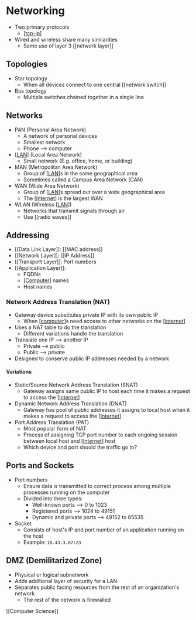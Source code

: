 # Networking

- Two primary protocols
  - [[tcp-ip]]
- Wired and wireless share many similarities
  - Same use of layer 3 [[network layer]]

## Topologies

- Star topology
  - When all devices connect to one central [[network switch]]
- Bus topology
  - Multiple switches chained together in a single line

## Networks

- PAN (Personal Area Network)
  - A network of personal devices
  - Smallest network
  - Phone --> computer
- [[LAN]] (Local Area Network)
  - Small network (E.g. office, home, or building)
- MAN (Metropolitan Area Network)
  - Group of [[LAN]]s in the same geographical area
  - Sometimes called a Campus Area Network (CAN)
- WAN (Wide Area Network)
  - Group of [[LAN]]s spread out over a wide geographical area
  - The [[Internet]] is the largest WAN
- WLAN (Wireless [[LAN]])
  - Networks that transmit signals through air
  - Use [[radio waves]]

## Addressing

- [[Data Link Layer]]: [[MAC address]]
- [[Network Layer]]: [[IP Address]]
- [[Transport Layer]]: Port numbers
- [[Application Layer]]:
  - FQDNs
  - [[Computer]] names
  - Host names

### Network Address Translation (NAT)

- Gateway device substitutes private IP with its own public IP
  - When [[computer]]s need access to other networks on the [[internet]]
- Uses a NAT table to do the translation
  - Different variations handle the translation
- Translate one IP --> another IP
  - Private --> public
  - Public --> private
- Designed to conserve public IP addresses needed by a network

#### Variations

- Static/Source Network Address Translation (SNAT)
  - Gateway assigns same public IP to host each time it makes a request to access the [[Internet]]
- Dynamic Network Address Translation (DNAT)
  - Gateway has pool of public addresses it assigns to local host when it makes a request to access the [[Internet]]
- Port Address Translation (PAT)
  - Most popular form of NAT
  - Process of assigning TCP port number to each ongoing session between local host and [[Internet]] host
  - Which device and port should the traffic go to?

## Ports and Sockets

- Port numbers
  - Ensure data is transmitted to correct process among multiple processes running on the computer
  - Divided into three types:
    - Well-known ports --> 0 to 1023
    - Registered ports --> 1024 to 49151
    - Dynamic and private ports --> 49152 to 65535
- Socket
  - Consists of host's IP and port number of an application running on the host
  - Example: `10.43.3.87:23`

## DMZ (Demilitarized Zone)

- Physical or logical subnetwork
- Adds additional layer of security for a LAN
- Separates public facing resources from the rest of an organization's network
  - The rest of the network is firewalled

[[Computer Science]]

[//begin]: # "Autogenerated link references for markdown compatibility"
[tcp-ip]: tcp-ip "TCP/IP"
[network-layer]: network-layer "Network Layer (Layer 3)"
[network-switch]: network-switch "Network Switch"
[lan]: lan "LAN (Local Area Network)"
[internet]: internet "Internet"
[radio-waves]: radio-waves "Radio Waves"
[data-link-layer]: data-link-layer "Data Link Layer (Layer 2)"
[mac-address]: mac-address "MAC Address"
[ip-address]: ip-address "IP Address"
[transport-layer]: transport-layer "Transport Layer (Layer 4)"
[application-layer]: application-layer "Application Layer (Layer 7)"
[computer]: computer "Computer"
[computer-science]: computer-science "Computer Science"
[//end]: # "Autogenerated link references"
